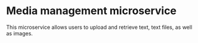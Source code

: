 # Media management microservice
This microservice allows users to upload and retrieve text, text files, as well as images. 
